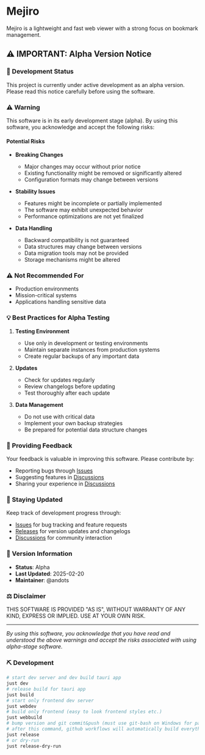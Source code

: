 # Mejiro

Mejiro is a lightweight and fast web viewer with a strong focus on bookmark management.

## ⚠️ IMPORTANT: Alpha Version Notice

### 🚧 Development Status

This project is currently under active development as an alpha version. Please read this notice carefully before using the software.

### ⚠️ Warning

This software is in its early development stage (alpha). By using this software, you acknowledge and accept the following risks:

#### Potential Risks

- **Breaking Changes**
  - Major changes may occur without prior notice
  - Existing functionality might be removed or significantly altered
  - Configuration formats may change between versions

- **Stability Issues**
  - Features might be incomplete or partially implemented
  - The software may exhibit unexpected behavior
  - Performance optimizations are not yet finalized

- **Data Handling**
  - Backward compatibility is not guaranteed
  - Data structures may change between versions
  - Data migration tools may not be provided
  - Storage mechanisms might be altered

### ⚠️ Not Recommended For

- Production environments
- Mission-critical systems
- Applications handling sensitive data

### 💡 Best Practices for Alpha Testing

1. **Testing Environment**
   - Use only in development or testing environments
   - Maintain separate instances from production systems
   - Create regular backups of any important data

2. **Updates**
   - Check for updates regularly
   - Review changelogs before updating
   - Test thoroughly after each update

3. **Data Management**
   - Do not use with critical data
   - Implement your own backup strategies
   - Be prepared for potential data structure changes

### 📝 Providing Feedback

Your feedback is valuable in improving this software. Please contribute by:

- Reporting bugs through [Issues](../../issues)
- Suggesting features in [Discussions](../../discussions)
- Sharing your experience in [Discussions](../../discussions)

### 🔄 Staying Updated

Keep track of development progress through:

- [Issues](../../issues) for bug tracking and feature requests
- [Releases](../../releases) for version updates and changelogs
- [Discussions](../../discussions) for community interaction

### 📌 Version Information

- **Status**: Alpha
- **Last Updated**: 2025-02-20
- **Maintainer**: @andots

### ⚖️ Disclaimer

THIS SOFTWARE IS PROVIDED "AS IS", WITHOUT WARRANTY OF ANY KIND, EXPRESS OR IMPLIED. USE AT YOUR OWN RISK.

---

*By using this software, you acknowledge that you have read and understood the above warnings and accept the risks associated with using alpha-stage software.*

### ⛏️ Development

```bash
# start dev server and dev build tauri app
just dev
# release build for tauri app
just build
# start only frontend dev server
just webdev
# build only frontend (easy to look frontend styles etc.)
just webbuild
# bump version and git commit&push (must use git-bash on Windows for password dialog)
# after this command, github workflows will automatically build everything for us.
just release
# or dry-run
just release-dry-run
```
